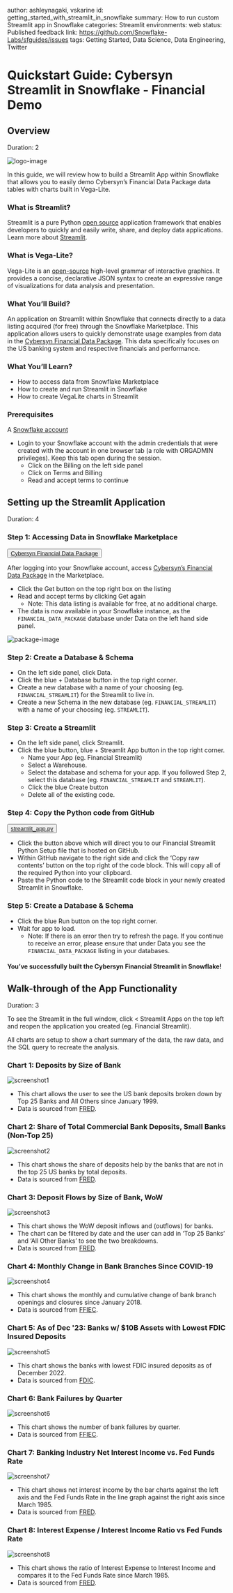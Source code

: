 author: ashleynagaki, vskarine
id: getting_started_with_streamlit_in_snowflake
summary: How to run custom Streamlit app in Snowflake 
categories: Streamlit
environments: web
status: Published 
feedback link: https://github.com/Snowflake-Labs/sfguides/issues
tags: Getting Started, Data Science, Data Engineering, Twitter 

# Quickstart Guide: Cybersyn Streamlit in Snowflake - Financial Demo
<!-- ------------------------ -->
## Overview 
Duration: 2

![logo-image](assets/FinancialDataSnowflakeNativeApp.png)

In this guide, we will review how to build a Streamlit App within Snowflake that allows you to easily demo Cybersyn’s Financial Data Package data tables with charts built in Vega-Lite.

### What is Streamlit?
Streamlit is a pure Python [open source](https://github.com/streamlit/streamlit) application framework that enables developers to quickly and easily write, share, and deploy data applications. Learn more about [Streamlit](https://streamlit.io/).

### What is Vega-Lite? 
Vega-Lite is an [open-source](https://vega.github.io/vega-lite/) high-level grammar of interactive graphics. It provides a concise, declarative JSON syntax to create an expressive range of visualizations for data analysis and presentation.

### What You’ll Build?
An application on Streamlit within Snowflake that connects directly to a data listing acquired (for free) through the Snowflake Marketplace. This application allows users to quickly demonstrate usage examples from data in the [Cybersyn Financial Data Package](https://app.snowflake.com/marketplace/listing/GZTSZAS2KF7/cybersyn-inc-financial-data-package?search=financial%20data%20package). This data specifically focuses on the US banking system and respective financials and performance.

### What You’ll Learn? 
- How to access data from Snowflake Marketplace
- How to create and run Streamlit in Snowflake
- How to create VegaLite charts in Streamlit

### Prerequisites
A [Snowflake account](https://signup.snowflake.com/)
- Login to your Snowflake account with the admin credentials that were created with the account in one browser tab (a role with ORGADMIN privileges). Keep this tab open during the session.
  - Click on the Billing on the left side panel
  - Click on Terms and Billing
  - Read and accept terms to continue


<!-- ------------------------ -->
## Setting up the Streamlit Application
Duration: 4

### Step 1: Accessing Data in Snowflake Marketplace
<button>[Cybersyn Financial Data Package](https://app.snowflake.com/marketplace/listing/GZTSZAS2KF7)</button>

After logging into your Snowflake account, access [Cybersyn’s Financial Data Package](https://app.snowflake.com/marketplace/listing/GZTSZAS2KF7/cybersyn-inc-financial-data-package?search=financial%20data%20package) in the Marketplace. 
- Click the Get button on the top right box on the listing
- Read and accept terms by clicking Get again 
  - Note: This data listing is available for free, at no additional charge. 
- The data is now available in your Snowflake instance, as the `FINANCIAL_DATA_PACKAGE` database under Data on the left hand side panel.

![package-image](assets/MarketplaceDataListing.png)

### Step 2: Create a Database & Schema
- On the left side panel, click Data. 
- Click the blue + Database button in the top right corner. 
- Create a new database with a name of your choosing (eg. `FINANCIAL_STREAMLIT`) for the Streamlit to live in.
- Create a new Schema in the new database (eg. `FINANCIAL_STREAMLIT`) with a name of your choosing (eg. `STREAMLIT`).

### Step 3: Create a Streamlit
- On the left side panel, click Streamlit. 
- Click the blue button, blue + Streamlit App button in the top right corner.
  - Name your App (eg. Financial Streamlit)
  - Select a Warehouse. 
  - Select the database and schema for your app. If you followed Step 2, select this database (eg. `FINANCIAL_STREAMLIT` and `STREAMLIT`).
  - Click the blue Create button
  - Delete all of the existing code.

### Step 4: Copy the Python code from GitHub
<button>[streamlit_app.py](https://github.com/cybersyn-data/streamlit-in-snowflake-example/blob/main/streamlit_app.py)</button>

- Click the button above which will direct you to our Financial Streamlit Python Setup file that is hosted on GitHub. 
- Within GitHub navigate to the right side and click the ‘Copy raw contents’ button on the top right of the code block. This will copy all of the required Python into your clipboard. 
- Paste the Python code to the Streamlit code block in your newly created Streamlit in Snowflake.

### Step 5: Create a Database & Schema
- Click the blue Run button  on the top right corner. 
- Wait for app to load. 
  - Note: If there is an error then try to refresh the page. If you continue to receive an error, please ensure that under Data you see the `FINANCIAL_DATA_PACKAGE` listing in your databases. 

#### You’ve successfully built the Cybersyn Financial Streamlit in Snowflake!


<!-- ------------------------ -->
## Walk-through of the App Functionality
Duration: 3

To see the Streamlit in the full window, click < Streamlit Apps on the top left and reopen the application you created (eg. Financial Streamlit).

All charts are setup to show a chart summary of the data, the raw data, and the SQL query to recreate the analysis.
 
### Chart 1: Deposits by Size of Bank
![screenshot1](assets/DepositsbySizeofBank.png)
- This chart allows the user to see the US bank deposits broken down by Top 25 Banks and All Others since January 1999. 
- Data is sourced from [FRED](https://fred.stlouisfed.org/tags/series). 

### Chart 2: Share of Total Commercial Bank Deposits, Small Banks (Non-Top 25)
![screenshot2](assets/ShareofTotalCommercialBankDeposits.png)
- This chart shows the share of deposits help by the banks that are not in the top 25 US banks by total deposits. 
- Data is sourced from [FRED](https://fred.stlouisfed.org/tags/series). 

### Chart 3: Deposit Flows by Size of Bank, WoW
![screenshot3](assets/DepositFlowsbySizeofBank.png)
- This chart shows the WoW deposit inflows and (outflows) for banks. 
- The chart can be filtered by date and the user can add in ‘Top 25 Banks’ and ‘All Other Banks’ to see the two breakdowns.
- Data is sourced from [FRED](https://fred.stlouisfed.org/tags/series).

### Chart 4: Monthly Change in Bank Branches Since COVID-19
![screenshot4](assets/MonthlyChangeinBankBranchesSinceCOVID-19.png)
- This chart shows the monthly and cumulative change of bank branch openings and closures since January 2018. 
- Data is sourced from [FFIEC](https://www.ffiec.gov/npw/FinancialReport/DataDownload).

### Chart 5: As of Dec '23: Banks w/ $10B Assets with Lowest FDIC Insured Deposits
![screenshot5](assets/Dec_23-banks_w_10B_Assets.png)
- This chart shows the banks with lowest FDIC insured deposits as of December 2022. 
- Data is sourced from [FDIC](https://banks.data.fdic.gov/docs/).

### Chart 6: Bank Failures by Quarter
![screenshot6](assets/Bank_Failures_by_Quarter.png)
- This chart shows the number of bank failures by quarter. 
- Data is sourced from [FFIEC](https://www.ffiec.gov/npw/FinancialReport/DataDownload).

### Chart 7: Banking Industry Net Interest Income vs. Fed Funds Rate
![screenshot7](assets/Banking_Industry_Net_Interest_Income_v_Fed_Funds.png)
- This chart shows net interest income by the bar charts against the left axis and the Fed Funds Rate in the line graph against the right axis since March 1985. 
- Data is sourced from [FRED](https://fred.stlouisfed.org/tags/series).

### Chart 8: Interest Expense / Interest Income Ratio vs Fed Funds Rate
![screenshot8](assets/InterestExpenseInterestIncomeRatiovFedFunds.png)
- This chart shows the ratio of Interest Expense to Interest Income and compares it to the Fed Funds Rate since March 1985.
- Data is sourced from [FRED](https://fred.stlouisfed.org/tags/series).
